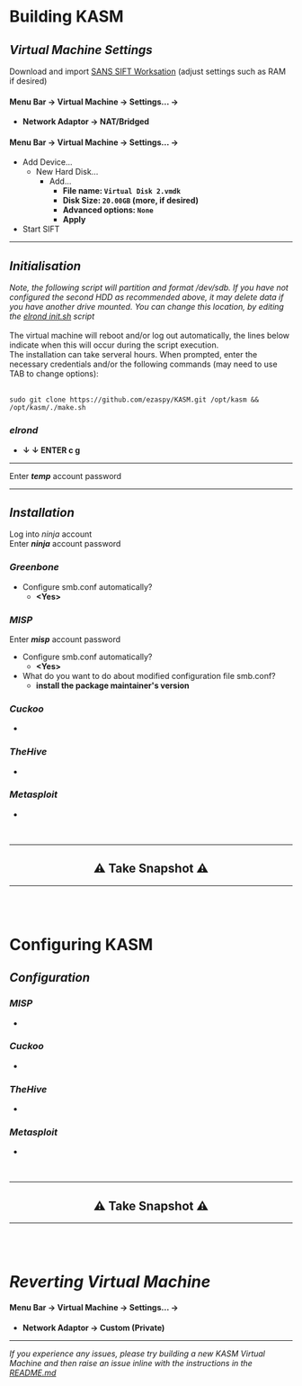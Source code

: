 # Building KASM

## _Virtual Machine Settings_
Download and import [SANS SIFT Worksation](https://www.sans.org/tools/sift-workstation/) (adjust settings such as RAM if desired)<br>

#### **Menu Bar -> Virtual Machine -> Settings... ->**

- **Network Adaptor -> NAT/Bridged**<br>

#### **Menu Bar -> Virtual Machine -> Settings... ->**
  - Add Device...
    - New Hard Disk...
      - Add...
        - **File name: `Virtual Disk 2.vmdk`**
        - **Disk Size: `20.00GB` (more, if desired)**
        - **Advanced options: `None`**
        - **Apply**
- Start SIFT<br>

---
## _Initialisation_
_Note, the following script will partition and format /dev/sdb. If you have not configured the second HDD as recommended above, it may delete data if you have another drive mounted. You can change this location, by editing the [elrond init.sh](https://github.com/ezaspy/elrond/blob/main/elrond/tools/config/scripts/init.sh) script_<br><br>
The virtual machine will reboot and/or log out automatically, the lines below indicate when this will occur during the script execution.<br>
The installation can take serveral hours. When prompted, enter the necessary credentials and/or the following commands (may need to use TAB to change options):<br><br>
```
sudo git clone https://github.com/ezaspy/KASM.git /opt/kasm && /opt/kasm/./make.sh
```
### _elrond_
  - **&darr; &darr; ENTER c g**<br>
---

Enter **_temp_** account password<br>

---
## _Installation_
Log into _ninja_ account<br>
Enter **_ninja_** account password<br>
### _Greenbone_
  - Configure smb.conf automatically?<br>
    - **&lt;Yes&gt;**<br>
### _MISP_
Enter **_misp_** account password<br>
  - Configure smb.conf automatically?<br>
    - **&lt;Yes&gt;**<br>
  - What do you want to do about modified configuration file smb.conf?<br>
    - **install the package maintainer's version**<br>
### _Cuckoo_
  - 
### _TheHive_
  - 
### _Metasploit_
  - 
<br>

---
<h2 align="center">⚠️ Take Snapshot ⚠️</h2>

---
<br><br>

# Configuring KASM

## _Configuration_
### _MISP_
  - 
### _Cuckoo_
  - 
### _TheHive_
  - 
### _Metasploit_
  - 
<br>

---
<h2 align="center">⚠️ Take Snapshot ⚠️</h2>

---
<br><br>

# _Reverting Virtual Machine_

#### **Menu Bar -> Virtual Machine -> Settings... ->**

- **Network Adaptor -> Custom (Private)**<br>

---

_If you experience any issues, please try building a new KASM Virtual Machine and then raise an issue inline with the instructions in the [README.md](https://github.com/ezaspy/KASM/blob/main/kasm/README.md)_<br>